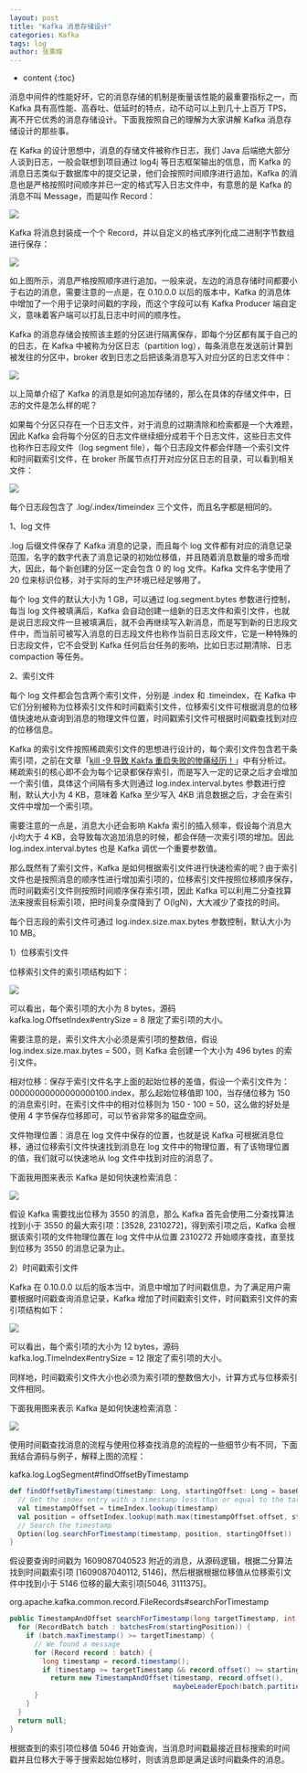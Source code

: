 ```yaml
---
layout: post
title: "Kafka 消息存储设计"
categories: Kafka
tags: log
author: 张乘辉
---
```


* content
{:toc}


消息中间件的性能好坏，它的消息存储的机制是衡量该性能的最重要指标之一，而 Kafka 具有高性能、高吞吐、低延时的特点，动不动可以上到几十上百万 TPS，离不开它优秀的消息存储设计。下面我按照自己的理解为大家讲解 Kafka 消息存储设计的那些事。

 







在 Kafka 的设计思想中，消息的存储文件被称作日志，我们 Java 后端绝大部分人谈到日志，一般会联想到项目通过 log4j 等日志框架输出的信息，而 Kafka 的消息日志类似于数据库中的提交记录，他们会按照时间顺序进行追加，Kafka 的消息也是严格按照时间顺序并已一定的格式写入日志文件中，有意思的是 Kafka 的消息不叫 Message，而是叫作 Record：

![](https://gitee.com/objcoding/md-picture/raw/master/img/20201227211843.png)

Kafka 将消息封装成一个个 Record，并以自定义的格式序列化成二进制字节数组进行保存：

![](https://gitee.com/objcoding/md-picture/raw/master/img/20201227213059.png)

如上图所示，消息严格按照顺序进行追加，一般来说，左边的消息存储时间都要小于右边的消息，需要注意的一点是，在 0.10.0.0 以后的版本中，Kafka 的消息体中增加了一个用于记录时间戳的字段，而这个字段可以有 Kafka Producer 端自定义，意味着客户端可以打乱日志中时间的顺序性。

Kafka 的消息存储会按照该主题的分区进行隔离保存，即每个分区都有属于自己的的日志，在 Kafka 中被称为分区日志（partition log），每条消息在发送前计算到被发往的分区中，broker 收到日志之后把该条消息写入对应分区的日志文件中：

![](https://gitee.com/objcoding/md-picture/raw/master/img/20201227214844.png)

以上简单介绍了 Kafka 的消息是如何追加存储的，那么在具体的存储文件中，日志的文件是怎么样的呢？

如果每个分区只存在一个日志文件，对于消息的过期清除和检索都是一个大难题，因此 Kafka 会将每个分区的日志文件继续细分成若干个日志文件，这些日志文件也称作日志段文件（log segment file），每个日志段文件都会伴随一个索引文件和时间戳索引文件，在 broker 所属节点打开对应分区日志的目录，可以看到相关文件：

![](https://gitee.com/objcoding/md-picture/raw/master/img/20200920185623.png)

每个日志段包含了 .log/.index/timeindex 三个文件，而且名字都是相同的。

1、log 文件

 .log 后缀文件保存了 Kafka 消息的记录，而且每个 log 文件都有对应的消息记录范围，名字的数字代表了消息记录的初始位移值，并且随着消息数量的增多而增大，因此，每个新创建的分区一定会包含 0 的 log 文件。Kafka 文件名字使用了 20 位来标识位移，对于实际的生产环境已经足够用了。 

每个 log 文件的默认大小为 1 GB，可以通过 log.segment.bytes 参数进行控制，每当 log 文件被填满后，Kafka 会自动创建一组新的日志文件和索引文件，也就是说日志段文件一旦被填满后，就不会再继续写入新消息，而是写到新的日志段文件中，而当前可被写入消息的日志段文件也称作当前日志段文件，它是一种特殊的日志段文件，它不会受到 Kafka 任何后台任务的影响，比如日志过期清除、日志 compaction 等任务。

2、索引文件

每个 log 文件都会包含两个索引文件，分别是 .index 和 .timeindex，在 Kafka 中它们分别被称为位移索引文件和时间戳索引文件，位移索引文件可根据消息的位移值快速地从查询到消息的物理文件位置，时间戳索引文件可根据时间戳查找到对应的位移信息。

Kafka 的索引文件按照稀疏索引文件的思想进行设计的，每个索引文件包含若干条索引项，之前在文章「[kill -9 导致 Kakfa 重启失败的惨痛经历！](https://mp.weixin.qq.com/s/aIDhnuDFt5UsnYEEUK8TEw)」中有分析过。稀疏索引的核心即不会为每个记录都保存索引，而是写入一定的记录之后才会增加一个索引值，具体这个间隔有多大则通过 log.index.interval.bytes 参数进行控制，默认大小为 4 KB，意味着 Kafka 至少写入 4KB 消息数据之后，才会在索引文件中增加一个索引项。

需要注意的一点是，消息大小还会影响 Kakfa 索引的插入频率，假设每个消息大小均大于 4 KB，会导致每次追加消息的时候，都会伴随一次索引项的增加。因此 log.index.interval.bytes 也是 Kafka 调优一个重要参数值。

那么既然有了索引文件，Kafka 是如何根据索引文件进行快速检索的呢？由于索引文件也是按照消息的顺序性进行增加索引项的，位移索引文件按照位移顺序保存，而时间戳索引文件则按照时间顺序保存索引项，因此 Kafka 可以利用二分查找算法来搜索目标索引项，把时间复杂度降到了 O(lgN)，大大减少了查找的时间。

每个日志段的索引文件可通过 log.index.size.max.bytes 参数控制，默认大小为 10 MB。

1）位移索引文件

位移索引文件的索引项结构如下：

![](https://gitee.com/objcoding/md-picture/raw/master/img/20201228002441.png)

可以看出，每个索引项的大小为 8 bytes，源码 kafka.log.OffsetIndex#entrySize = 8 限定了索引项的大小。

需要注意的是，索引文件大小必须是索引项的整数倍，假设  log.index.size.max.bytes = 500，则 Kafka 会创建一个大小为 496 bytes 的索引文件。

相对位移：保存于索引文件名字上面的起始位移的差值，假设一个索引文件为：00000000000000000100.index，那么起始位移值即 100，当存储位移为 150 的消息索引时，在索引文件中的相对位移则为 150 - 100 = 50，这么做的好处是使用 4 字节保存位移即可，可以节省非常多的磁盘空间。

文件物理位置：消息在 log 文件中保存的位置，也就是说 Kafka 可根据消息位移，通过位移索引文件快速找到消息在 log 文件中的物理位置，有了该物理位置的值，我们就可以快速地从 log 文件中找到对应的消息了。

下面我用图来表示 Kafka 是如何快速检索消息：

![](https://gitee.com/objcoding/md-picture/raw/master/img/20201228002352.png)

假设 Kafka 需要找出位移为 3550 的消息，那么 Kafka 首先会使用二分查找算法找到小于 3550 的最大索引项：[3528, 2310272]，得到索引项之后，Kafka 会根据该索引项的文件物理位置在 log 文件中从位置 2310272 开始顺序查找，直至找到位移为 3550 的消息记录为止。

2）时间戳索引文件

Kafka 在 0.10.0.0 以后的版本当中，消息中增加了时间戳信息，为了满足用户需要根据时间戳查询消息记录，Kafka 增加了时间戳索引文件，时间戳索引文件的索引项结构如下：

![](https://gitee.com/objcoding/md-picture/raw/master/img/20201228002519.png)

可以看出，每个索引项的大小为 12 bytes，源码 kafka.log.TimeIndex#entrySize = 12 限定了索引项的大小。

同样地，时间戳索引文件大小也必须为索引项的整数倍大小，计算方式与位移索引文件相同。

下面我用图来表示 Kafka 是如何快速检索消息：

![](https://gitee.com/objcoding/md-picture/raw/master/img/20201228135213.png)

使用时间戳查找消息的流程与使用位移查找消息的流程的一些细节少有不同，下面我结合源码与例子，解释上图的流程：

kafka.log.LogSegment#findOffsetByTimestamp

```scala
def findOffsetByTimestamp(timestamp: Long, startingOffset: Long = baseOffset): Option[TimestampAndOffset] = {
  // Get the index entry with a timestamp less than or equal to the target timestamp
  val timestampOffset = timeIndex.lookup(timestamp)
  val position = offsetIndex.lookup(math.max(timestampOffset.offset, startingOffset)).position
  // Search the timestamp
  Option(log.searchForTimestamp(timestamp, position, startingOffset))
}
```

假设要查询时间戳为 1609087040523 附近的消息，从源码逻辑，根据二分算法找到时间戳索引项 [1609087040112, 5146]，然后根据根据位移值从位移索引文件中找到小于 5146 位移的最大索引项[5046, 3111375]。

org.apache.kafka.common.record.FileRecords#searchForTimestamp

```java
public TimestampAndOffset searchForTimestamp(long targetTimestamp, int startingPosition, long startingOffset) {
  for (RecordBatch batch : batchesFrom(startingPosition)) {
    if (batch.maxTimestamp() >= targetTimestamp) {
      // We found a message
      for (Record record : batch) {
        long timestamp = record.timestamp();
        if (timestamp >= targetTimestamp && record.offset() >= startingOffset)
          return new TimestampAndOffset(timestamp, record.offset(),
                                        maybeLeaderEpoch(batch.partitionLeaderEpoch()));
      }
    }
  }
  return null;
}
```

根据查到的索引项位移值 5046 开始查询，当消息时间戳最接近目标搜索的时间戳并且位移大于等于搜索起始位移时，则该消息即是满足该时间戳条件的消息。

